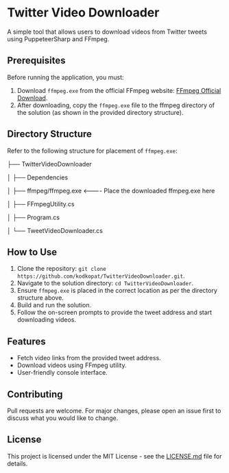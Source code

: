 # Twitter Video Downloader

A simple tool that allows users to download videos from Twitter tweets using PuppeteerSharp and FFmpeg.

## Prerequisites

Before running the application, you must:

1. Download `ffmpeg.exe` from the official FFmpeg website: [FFmpeg Official Download](https://ffmpeg.org/download.html).
2. After downloading, copy the `ffmpeg.exe` file to the ffmpeg directory of the solution (as shown in the provided directory structure).

## Directory Structure

Refer to the following structure for placement of `ffmpeg.exe`:


├── TwitterVideoDownloader

│ ├── Dependencies

│ ├── ffmpeg/ffmpeg.exe <---- Place the downloaded ffmpeg.exe here

│ ├── FFmpegUtility.cs

│ ├── Program.cs

│ └── TweetVideoDownloader.cs


## How to Use

1. Clone the repository: `git clone  https://github.com/kodkopat/TwitterVideoDownloader.git`.
2. Navigate to the solution directory: `cd TwitterVideoDownloader`.
3. Ensure `ffmpeg.exe` is placed in the correct location as per the directory structure above.
4. Build and run the solution.
5. Follow the on-screen prompts to provide the tweet address and start downloading videos.

## Features

- Fetch video links from the provided tweet address.
- Download videos using FFmpeg utility.
- User-friendly console interface.

## Contributing

Pull requests are welcome. For major changes, please open an issue first to discuss what you would like to change.

## License

This project is licensed under the MIT License - see the [LICENSE.md](LICENSE.md) file for details.
